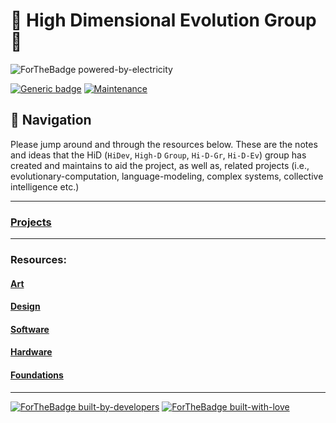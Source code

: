 # 🧬 High Dimensional Evolution Group 🧠 

![ForTheBadge powered-by-electricity](http://ForTheBadge.com/images/badges/powered-by-electricity.svg)

[![Generic badge](https://img.shields.io/badge/ai_expression-ENGINE-<COLOR>.svg)](https://shields.io/)
[![Maintenance](https://img.shields.io/badge/Maintained%3F-YES-green.svg)](https://GitHub.com/Naereen/StrapDown.js/graphs/commit-activity)
## 🧭 Navigation
Please jump around and through the resources below. These are the notes and ideas that the HiD (`HiDev`, `High-D` `Group`, `Hi-D-Gr`, `Hi-D-Ev`) group has created and maintains to aid the project, as well as, related projects (i.e., evolutionary-computation, language-modeling, complex systems, collective intelligence etc.)

---
### [Projects](https://storage.googleapis.com/root-proposal-1246/HiD/hi-d-ev-presentation_final.pdf)

---
### Resources:
#### [Art]()
#### [Design]()
#### [Software]()
#### [Hardware]()
#### [Foundations](Foundations/Architectute_Language/ARCH.md)

---
[![ForTheBadge built-by-developers](http://ForTheBadge.com/images/badges/built-by-developers.svg)](https://GitHub.com/Naereen/)
[![ForTheBadge built-with-love](http://ForTheBadge.com/images/badges/built-with-love.svg)](https://GitHub.com/Naereen/)
